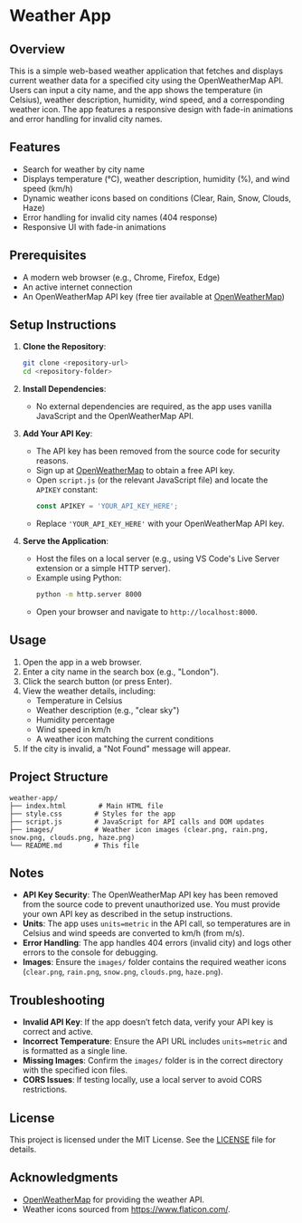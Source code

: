 # Weather App

## Overview
This is a simple web-based weather application that fetches and displays current weather data for a specified city using the OpenWeatherMap API. Users can input a city name, and the app shows the temperature (in Celsius), weather description, humidity, wind speed, and a corresponding weather icon. The app features a responsive design with fade-in animations and error handling for invalid city names.

## Features
- Search for weather by city name
- Displays temperature (°C), weather description, humidity (%), and wind speed (km/h)
- Dynamic weather icons based on conditions (Clear, Rain, Snow, Clouds, Haze)
- Error handling for invalid city names (404 response)
- Responsive UI with fade-in animations

## Prerequisites
- A modern web browser (e.g., Chrome, Firefox, Edge)
- An active internet connection
- An OpenWeatherMap API key (free tier available at [OpenWeatherMap](https://openweathermap.org))

## Setup Instructions
1. **Clone the Repository**:
   ```bash
   git clone <repository-url>
   cd <repository-folder>
   ```

2. **Install Dependencies**:
   - No external dependencies are required, as the app uses vanilla JavaScript and the OpenWeatherMap API.

3. **Add Your API Key**:
   - The API key has been removed from the source code for security reasons.
   - Sign up at [OpenWeatherMap](https://openweathermap.org) to obtain a free API key.
   - Open `script.js` (or the relevant JavaScript file) and locate the `APIKEY` constant:
     ```javascript
     const APIKEY = 'YOUR_API_KEY_HERE';
     ```
   - Replace `'YOUR_API_KEY_HERE'` with your OpenWeatherMap API key.

4. **Serve the Application**:
   - Host the files on a local server (e.g., using VS Code's Live Server extension or a simple HTTP server).
   - Example using Python:
     ```bash
     python -m http.server 8000
     ```
   - Open your browser and navigate to `http://localhost:8000`.

## Usage
1. Open the app in a web browser.
2. Enter a city name in the search box (e.g., "London").
3. Click the search button (or press Enter).
4. View the weather details, including:
   - Temperature in Celsius
   - Weather description (e.g., "clear sky")
   - Humidity percentage
   - Wind speed in km/h
   - A weather icon matching the current conditions
5. If the city is invalid, a "Not Found" message will appear.

## Project Structure
```
weather-app/
├── index.html        # Main HTML file
├── style.css        # Styles for the app
├── script.js        # JavaScript for API calls and DOM updates
├── images/          # Weather icon images (clear.png, rain.png, snow.png, clouds.png, haze.png)
└── README.md        # This file
```

## Notes
- **API Key Security**: The OpenWeatherMap API key has been removed from the source code to prevent unauthorized use. You must provide your own API key as described in the setup instructions.
- **Units**: The app uses `units=metric` in the API call, so temperatures are in Celsius and wind speeds are converted to km/h (from m/s).
- **Error Handling**: The app handles 404 errors (invalid city) and logs other errors to the console for debugging.
- **Images**: Ensure the `images/` folder contains the required weather icons (`clear.png`, `rain.png`, `snow.png`, `clouds.png`, `haze.png`).

## Troubleshooting
- **Invalid API Key**: If the app doesn’t fetch data, verify your API key is correct and active.
- **Incorrect Temperature**: Ensure the API URL includes `units=metric` and is formatted as a single line.
- **Missing Images**: Confirm the `images/` folder is in the correct directory with the specified icon files.
- **CORS Issues**: If testing locally, use a local server to avoid CORS restrictions.

## License
This project is licensed under the MIT License. See the [LICENSE](LICENSE) file for details.

## Acknowledgments
- [OpenWeatherMap](https://openweathermap.org) for providing the weather API.
- Weather icons sourced from https://www.flaticon.com/.
